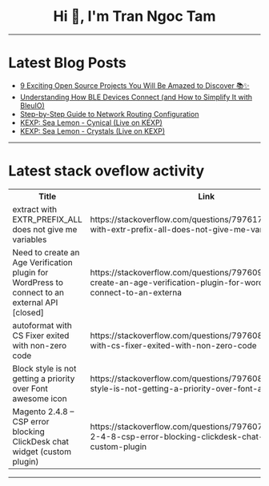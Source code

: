 <h1 align="center">Hi 👋, I'm Tran Ngoc Tam</h1>

---

# Latest Blog Posts 
<!-- BLOG-POST-LIST:START -->
- [9 Exciting Open Source Projects You Will Be Amazed to Discover 📚✨](https://dev.to/madza/9-exciting-open-source-projects-you-will-be-amazed-to-discover-21ca)
- [Understanding How BLE Devices Connect &lpar;and How to Simplify It with BleuIO&rpar;](https://dev.to/bleuiot/understanding-how-ble-devices-connect-and-how-to-simplify-it-with-bleuio-136j)
- [Step-by-Step Guide to Network Routing Configuration](https://dev.to/ajayid10/step-by-step-guide-to-network-routing-configuration-1465)
- [KEXP: Sea Lemon - Cynical &lpar;Live on KEXP&rpar;](https://dev.to/music_youtube/kexp-sea-lemon-cynical-live-on-kexp-f3e)
- [KEXP: Sea Lemon - Crystals &lpar;Live on KEXP&rpar;](https://dev.to/music_youtube/kexp-sea-lemon-crystals-live-on-kexp-m4b)
<!-- BLOG-POST-LIST:END -->

---

# Latest stack oveflow activity
<table>
  <tr><th>Title</th><th>Link</th></tr>
  <!-- STACKOVERFLOW:START --><tr><td>extract with EXTR_PREFIX_ALL does not give me variables</td><td>https://stackoverflow.com/questions/79761738/extract-with-extr-prefix-all-does-not-give-me-variables</td></tr><tr><td>Need to create an Age Verification plugin for WordPress to connect to an external API [closed]</td><td>https://stackoverflow.com/questions/79760993/need-to-create-an-age-verification-plugin-for-wordpress-to-connect-to-an-externa</td></tr><tr><td>autoformat with CS Fixer exited with non-zero code</td><td>https://stackoverflow.com/questions/79760864/autoformat-with-cs-fixer-exited-with-non-zero-code</td></tr><tr><td>Block style is not getting a priority over Font awesome icon</td><td>https://stackoverflow.com/questions/79760805/block-style-is-not-getting-a-priority-over-font-awesome-icon</td></tr><tr><td>Magento 2.4.8 – CSP error blocking ClickDesk chat widget &lpar;custom plugin&rpar;</td><td>https://stackoverflow.com/questions/79760766/magento-2-4-8-csp-error-blocking-clickdesk-chat-widget-custom-plugin</td></tr><!-- STACKOVERFLOW:END -->
</table>

---


